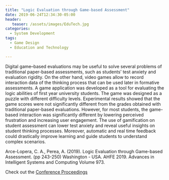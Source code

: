 ```yaml
---
title: "Logic Evaluation through Game-based Assessment"
date: 2019-06-24T12:34:30-05:00
header:
   teaser: /assets/images/EduTech.jpg
categories:
  - System Development
tags:
  - Game Design
  - Education and Technology

---
```

Digital game–based evaluations may be useful to solve several problems of traditional paper-based assessments, 
such as students’ test anxiety and evaluation rigidity. On the other hand, video games allow to record interaction 
data of the thinking process that can be used later in formative assessments. A game application was developed 
as a tool for evaluating the logic abilities of first year university students. The game was designed as a 
puzzle with different difficulty levels. Experimental results showed that the game scores were not significantly 
different from the grades obtained with traditional paper-based evaluations. However, for most students, the 
game-based interaction was significantly different by lowering perceived frustration and increasing user engagement. 
The use of gamification on student assessment can lower test anxiety and reveal useful insights on student 
thinking processes. Moreover, automatic and real time feedback could drastically improve learning and guide 
students to understand complex scenarios.

Arce-Lopera, C. A., Perea, A. (2019). Logic Evaluation through Game-based Assessment. 
(pp 243-250) Washington - USA. AHFE 2019. Advances in Intelligent Systems and Computing Volume 973.

Check out the [Conference Proceedings][URL] 

[URL]: https://link.springer.com/chapter/10.1007/978-3-030-20476-1_25